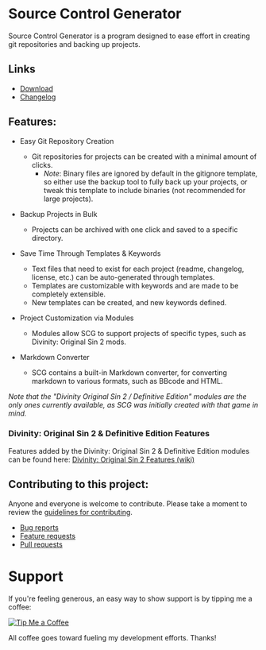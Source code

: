 Source Control Generator
=======

Source Control Generator is a program designed to ease effort in creating git repositories and backing up projects.

## Links

* [Download](https://github.com/LaughingLeader/SourceControlGenerator/releases)
* [Changelog](CHANGELOG.md)

## Features:
* Easy Git Repository Creation
	* Git repositories for projects can be created with a minimal amount of clicks.
		* _Note_: Binary files are ignored by default in the gitignore template, so either use the backup tool to fully back up your projects, or tweak this template to include binaries (not recommended for large projects).

* Backup Projects in Bulk
	* Projects can be archived with one click and saved to a specific directory.

* Save Time Through Templates & Keywords
	* Text files that need to exist for each project (readme, changelog, license, etc.) can be auto-generated through templates.
	* Templates are customizable with keywords and are made to be completely extensible.
	* New templates can be created, and new keywords defined.

* Project Customization via Modules
	* Modules allow SCG to support projects of specific types, such as Divinity: Original Sin 2 mods.

* Markdown Converter
	* SCG contains a built-in Markdown converter, for converting markdown to various formats, such as BBcode and HTML.
	
*Note that the "Divinity Original Sin 2 / Definitive Edition" modules are the only ones currently available, as SCG was initially created with that game in mind.*

### Divinity: Original Sin 2 & Definitive Edition Features
Features added by the Divinity: Original Sin 2 & Definitive Edition modules can be found here: [Divinity: Original Sin 2 Features (wiki)](https://github.com/LaughingLeader/SourceControlGenerator/wiki/Divinity:-Original-Sin-2-Features)
	
## Contributing to this project:

Anyone and everyone is welcome to contribute. Please take a moment to
review the [guidelines for contributing](CONTRIBUTING.md).

* [Bug reports](CONTRIBUTING.md#bugs)
* [Feature requests](CONTRIBUTING.md#features)
* [Pull requests](CONTRIBUTING.md#pull-requests)

# Support
If you're feeling generous, an easy way to show support is by tipping me a coffee:

[![Tip Me a Coffee](https://i.imgur.com/NkmwXff.png)](https://ko-fi.com/LaughingLeader)

All coffee goes toward fueling my development efforts. Thanks!
